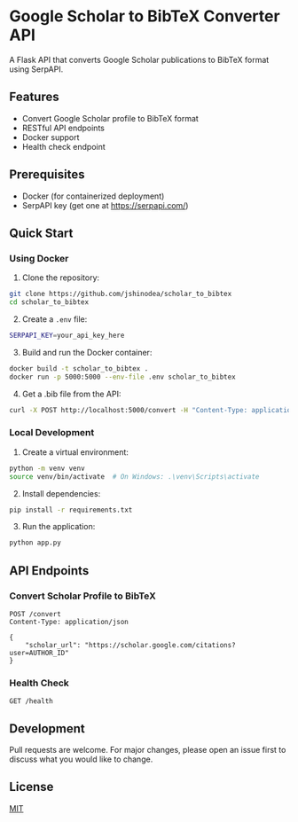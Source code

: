 # Google Scholar to BibTeX Converter API

A Flask API that converts Google Scholar publications to BibTeX format using SerpAPI.

## Features
- Convert Google Scholar profile to BibTeX format
- RESTful API endpoints
- Docker support
- Health check endpoint

## Prerequisites
- Docker (for containerized deployment)
- SerpAPI key (get one at https://serpapi.com/)

## Quick Start

### Using Docker

1. Clone the repository:
```bash
git clone https://github.com/jshinodea/scholar_to_bibtex
cd scholar_to_bibtex
```

2. Create a `.env` file:
```bash
SERPAPI_KEY=your_api_key_here
```

3. Build and run the Docker container:
```bash
docker build -t scholar_to_bibtex .
docker run -p 5000:5000 --env-file .env scholar_to_bibtex
```
4. Get a .bib file from the API:
```bash
curl -X POST http://localhost:5000/convert -H "Content-Type: application/json" -d "{\"scholar_url\": \"PUT URL HERE\"}" --output citations.bib
``` 

### Local Development

1. Create a virtual environment:
```bash
python -m venv venv
source venv/bin/activate  # On Windows: .\venv\Scripts\activate
```

2. Install dependencies:
```bash
pip install -r requirements.txt
```

3. Run the application:
```bash
python app.py
```

## API Endpoints

### Convert Scholar Profile to BibTeX
```
POST /convert
Content-Type: application/json

{
    "scholar_url": "https://scholar.google.com/citations?user=AUTHOR_ID"
}
```

### Health Check
```
GET /health
```

## Development

Pull requests are welcome. For major changes, please open an issue first to discuss what you would like to change.

## License

[MIT](https://choosealicense.com/licenses/mit/)